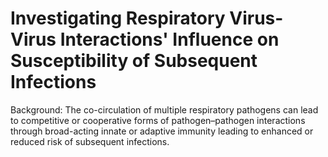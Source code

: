 # Investigating Respiratory Virus-Virus Interactions' Influence on Susceptibility of Subsequent Infections

Background: The co-circulation of multiple respiratory pathogens can lead to competitive or cooperative forms of pathogen–pathogen interactions through broad-acting innate or adaptive immunity leading to enhanced or reduced risk of subsequent infections. 
